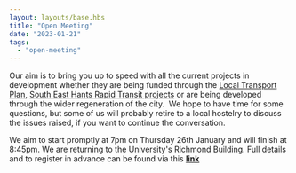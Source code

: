 ```yaml
---
layout: layouts/base.hbs
title: "Open Meeting"
date: "2023-01-21"
tags: 
  - "open-meeting"
---
```


Our aim is to bring you up to speed with all the current projects in development whether they are being funded through the [Local Transport Plan](https://travel.portsmouth.gov.uk/wp-content/uploads/2021/10/Local-Transport-Plan-2021.pdf), [South East Hants Rapid Transit projects](https://www.sehrt.org.uk/schemes/) or are being developed through the wider regeneration of the city.  We hope to have time for some questions, but some of us will probably retire to a local hostelry to discuss the issues raised, if you want to continue the conversation.

We aim to start promptly at 7pm on Thursday 26th January and will finish at 8:45pm. We are returning to the University's Richmond Building. Full details and to register in advance can be found via this **[link](https://www.eventbrite.co.uk/e/open-public-meeting-tickets-462527852257)**
